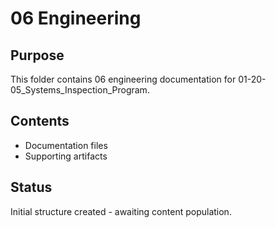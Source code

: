 # 06 Engineering

## Purpose
This folder contains 06 engineering documentation for 01-20-05_Systems_Inspection_Program.

## Contents
- Documentation files
- Supporting artifacts

## Status
Initial structure created - awaiting content population.
